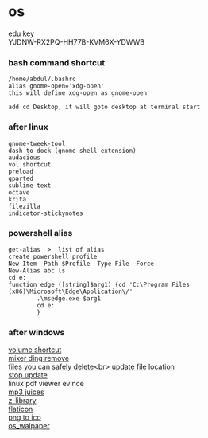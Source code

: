 # os
edu key <br>
YJDNW-RX2PQ-HH77B-KVM6X-YDWWB

### bash command shortcut 
    /home/abdul/.bashrc
    alias gnome-open='xdg-open'
    this will define xdg-open as gnome-open

    add cd Desktop, it will goto desktop at terminal start

### after linux
    gnome-tweek-tool
    dash to dock (gnome-shell-extension)
    audacious
    vol shortcut
    preload
    gparted
    sublime text
    octave
    krita
    filezilla
    indicator-stickynotes

### powershell alias
    get-alias  >  list of alias 
    create powershell profile
    New-Item –Path $Profile –Type File –Force
    New-Alias abc ls
    cd e:
    function edge ([string]$arg1) {cd 'C:\Program Files (x86)\Microsoft\Edge\Application\/'
            .\msedge.exe $arg1
            cd e:
            }

### after windows
[volume shortcut](https://www.youtube.com/watch?v=2l5wtgZrvjc)<br>
[mixer ding remove](https://www.youtube.com/watch?v=TC5q4vRplCs)<br>
[files you can safely delete](https://thegeekpage.com/files-can-safely-delete-windows-10-save-space/#:~:text=It%20is%20completely%20safe%20delete%20the%20contents%20of,keyboard.%20A%20dialog%20box%20will%20ask%20for%20permission.)<br>
[update file location](https://www.technig.com/delete-windows-10-update-files/#:~:text=1%20Open%20your%20File%20Explorer%20%28%20This%20PC,files%20and%20temporary%20files.%20...%20More%20items...%20)<br>
[stop update](https://www.youtube.com/watch?v=QmtGJ5UhlME)<br>
linux pdf viewer evince<br>
[mp3 juices](https://www.mp3juices.cc/)<br>
[z-library](https://b-ok.asia/?signAll=1)<br>
[flaticon](https://www.flaticon.com/)<br>
[png to ico](https://convertico.com/)<br>
[os_walpaper](https://oswallpapers.com/)
